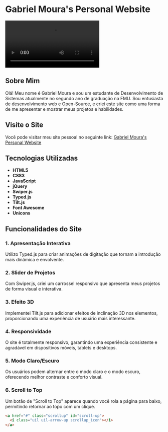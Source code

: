 # Gabriel Moura's Personal Website

![Website Screenshot](./assets/img/GabrielSMoura.mp4)

## Sobre Mim

Olá! Meu nome é Gabriel Moura e sou um estudante de Desenvolvimento de Sistemas atualmente no segundo ano de graduação na FMU. Sou entusiasta de desenvolvimento web e Open-Source, e criei este site como uma forma de me apresentar e mostrar meus projetos e habilidades.

## Visite o Site

Você pode visitar meu site pessoal no seguinte link: [Gabriel Moura's Personal Website](https://gabrielsmoura.github.io/Web-Portfolio/)

## Tecnologias Utilizadas

- **HTML5**
- **CSS3**
- **JavaScript**
- **jQuery**
- **Swiper.js**
- **Typed.js**
- **Tilt.js**
- **Font Awesome**
- **Unicons**

## Funcionalidades do Site

### 1. Apresentação Interativa
Utilizo Typed.js para criar animações de digitação que tornam a introdução mais dinâmica e envolvente.

### 2. Slider de Projetos
Com Swiper.js, criei um carrossel responsivo que apresenta meus projetos de forma visual e interativa.

### 3. Efeito 3D
Implementei Tilt.js para adicionar efeitos de inclinação 3D nos elementos, proporcionando uma experiência de usuário mais interessante.

### 4. Responsividade
O site é totalmente responsivo, garantindo uma experiência consistente e agradável em dispositivos móveis, tablets e desktops.

### 5. Modo Claro/Escuro
Os usuários podem alternar entre o modo claro e o modo escuro, oferecendo melhor contraste e conforto visual.

### 6. Scroll to Top
Um botão de "Scroll to Top" aparece quando você rola a página para baixo, permitindo retornar ao topo com um clique.

```html
<a href="#" class="scrollup" id="scroll-up">
  <i class="uil uil-arrow-up scrollup_icon"></i>
</a>
